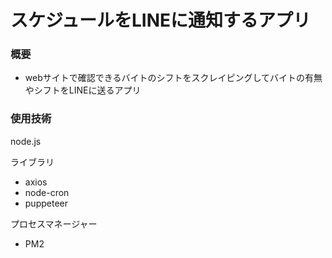 # スケジュールをLINEに通知するアプリ

### 概要
- webサイトで確認できるバイトのシフトをスクレイピングしてバイトの有無やシフトをLINEに送るアプリ

### 使用技術
node.js

ライブラリ
- axios
- node-cron
- puppeteer

プロセスマネージャー
- PM2
